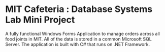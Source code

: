 # MIT Cafeteria : Database Systems Lab Mini Project
A fully functional Windows Forms Application to manage orders across all food joints in MIT. All of the data is stored in a common Microsoft SQL Server. The application is built with C# that runs on .NET Framework.
